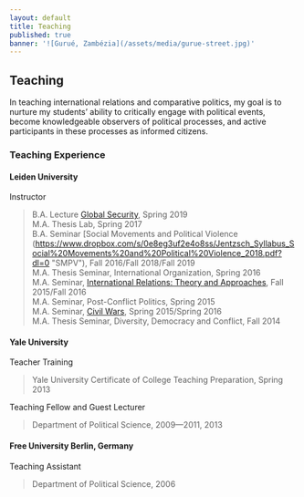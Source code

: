 ```yaml
---
layout: default
title: Teaching
published: true
banner: '![Gurué, Zambézia](/assets/media/gurue-street.jpg)'
---
```




## Teaching

In teaching international relations and comparative politics, my goal is to nurture my students’ ability to critically engage with political events, become knowledgeable observers of political processes, and active participants in these processes as informed citizens.

### Teaching Experience

#### Leiden University

Instructor   

> B.A. Lecture [Global Security](https://www.dropbox.com/s/cjxl442167ars4k/Jentzsch_2019_Syllabus-Global%20Security.pdf?dl=0 "Global Security"), Spring 2019       
> M.A. Thesis Lab, Spring 2017  
> B.A. Seminar [Social Movements and Political Violence (https://www.dropbox.com/s/0e8eg3uf2e4o8ss/Jentzsch_Syllabus_Social%20Movements%20and%20Political%20Violence_2018.pdf?dl=0 "SMPV"), Fall 2016/Fall 2018/Fall 2019    
> M.A. Thesis Seminar, International Organization, Spring 2016     
> M.A. Seminar, [International Relations: Theory and Approaches](https://www.dropbox.com/s/419bvwkl1p98d1g/Jentzsch_Syllabus_IR%20Theories%20and%20Approaches_2016.pdf?dl=0 "IR"), Fall 2015/Fall 2016   
> M.A. Seminar, Post-Conflict Politics, Spring 2015   
> M.A. Seminar, [Civil Wars](https://www.dropbox.com/s/zoj1yrh2iyfz72o/Jentzsch_Syllabus_Civil%20Wars_2016.pdf?dl=0 "Civil Wars"), Spring 2015/Spring 2016   
> M.A. Thesis Seminar, Diversity, Democracy and Conflict, Fall 2014   

#### Yale University

Teacher Training    

> Yale University Certificate of College Teaching Preparation, Spring 2013   

Teaching Fellow and Guest Lecturer    

> Department of Political Science, 2009—2011, 2013    

#### Free University Berlin, Germany

Teaching Assistant    

> Department of Political Science, 2006
